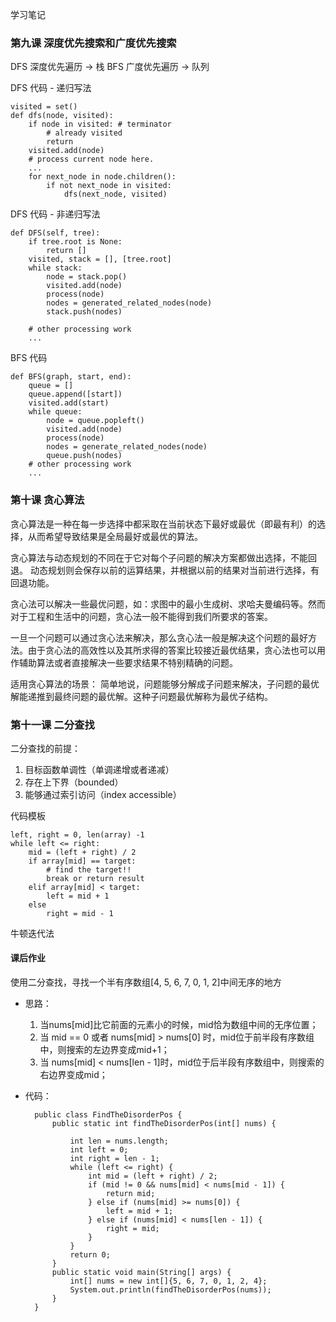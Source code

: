 学习笔记

### 第九课 深度优先搜索和广度优先搜索

DFS 深度优先遍历 -> 栈
BFS 广度优先遍历 -> 队列

DFS 代码 - 递归写法

    visited = set()
    def dfs(node, visited):
        if node in visited: # terminator
            # already visited
            return
        visited.add(node)
        # process current node here.
        ...
        for next_node in node.children():
            if not next_node in visited:
                dfs(next_node, visited)

DFS 代码 - 非递归写法

    def DFS(self, tree):
        if tree.root is None:
            return []
        visited, stack = [], [tree.root]
        while stack:
            node = stack.pop()
            visited.add(node)
            process(node)
            nodes = generated_related_nodes(node)
            stack.push(nodes)

        # other processing work
        ...

BFS 代码

    def BFS(graph, start, end):
        queue = []
        queue.append([start])
        visited.add(start)
        while queue:
            node = queue.popleft()
            visited.add(node)
            process(node)
            nodes = generate_related_nodes(node)
            queue.push(nodes)
        # other processing work
        ...
    
### 第十课 贪心算法

贪心算法是一种在每一步选择中都采取在当前状态下最好或最优（即最有利）的选择，从而希望导致结果是全局最好或最优的算法。

贪心算法与动态规划的不同在于它对每个子问题的解决方案都做出选择，不能回退。
动态规划则会保存以前的运算结果，并根据以前的结果对当前进行选择，有回退功能。

贪心法可以解决一些最优问题，如：求图中的最小生成树、求哈夫曼编码等。然而对于工程和生活中的问题，贪心法一般不能得到我们所要求的答案。

一旦一个问题可以通过贪心法来解决，那么贪心法一般是解决这个问题的最好方法。由于贪心法的高效性以及其所求得的答案比较接近最优结果，贪心法也可以用作辅助算法或者直接解决一些要求结果不特别精确的问题。

适用贪心算法的场景：
简单地说，问题能够分解成子问题来解决，子问题的最优解能递推到最终问题的最优解。这种子问题最优解称为最优子结构。

### 第十一课 二分查找

二分查找的前提：
1. 目标函数单调性（单调递增或者递减）
2. 存在上下界（bounded）
3. 能够通过索引访问（index accessible）

代码模板

    left, right = 0, len(array) -1
    while left <= right:
        mid = (left + right) / 2
        if array[mid] == target:
            # find the target!!
            break or return result
        elif array[mid] < target:
            left = mid + 1
        else
            right = mid - 1

牛顿迭代法

#### 课后作业

使用二分查找，寻找一个半有序数组[4, 5, 6, 7, 0, 1, 2]中间无序的地方
* 思路：
    1. 当nums[mid]比它前面的元素小的时候，mid恰为数组中间的无序位置；
    2. 当 mid == 0 或者 nums[mid] > nums[0] 时，mid位于前半段有序数组中，则搜索的左边界变成mid+1；
    3. 当 nums[mid] < nums[len - 1]时，mid位于后半段有序数组中，则搜索的右边界变成mid；
* 代码：

        public class FindTheDisorderPos {
            public static int findTheDisorderPos(int[] nums) {

                int len = nums.length;
                int left = 0;
                int right = len - 1;
                while (left <= right) {
                    int mid = (left + right) / 2;
                    if (mid != 0 && nums[mid] < nums[mid - 1]) {
                        return mid;
                    } else if (nums[mid] >= nums[0]) {
                        left = mid + 1;
                    } else if (nums[mid] < nums[len - 1]) {
                        right = mid;
                    }
                }
                return 0;
            }
            public static void main(String[] args) {
                int[] nums = new int[]{5, 6, 7, 0, 1, 2, 4};
                System.out.println(findTheDisorderPos(nums));
            }
        }

